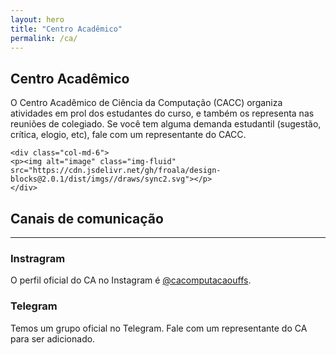 ```yaml
---
layout: hero
title: "Centro Acadêmico"
permalink: /ca/
---
```


<div class="row align-items-center pt-2 pt-lg-5">
    <div class="col-md-6">
    <h2>Centro Acadêmico</h2>
    <p class="lead">O Centro Acadêmico de Ciência da Computação (CACC) organiza atividades em prol dos estudantes do curso, e também os representa nas reuniões de colegiado. Se você tem alguma demanda estudantil (sugestão, crítica, elogio, etc), fale com um representante do CACC.</p>
    </div>

    <div class="col-md-6">
    <p><img alt="image" class="img-fluid" src="https://cdn.jsdelivr.net/gh/froala/design-blocks@2.0.1/dist/imgs//draws/sync2.svg"></p>
    </div>
</div>


## Canais de comunicação
---

<div class="row breath-top">
  <div class="col-1 text-right">
      <a href="https://www.instagram.com/cacomputacaouffs/" target="_blank"><i class="fa fa-instagram fa-3x"></i></a>
  </div>
  <div class="col-11">
    <h3>Instragram</h3>
    <p>O perfil oficial do CA no Instagram é <a href="https://www.instagram.com/cacomputacaouffs/" target="_blank">@cacomputacaouffs</a>.</p> 
  </div>
</div>

<div class="row">
  <div class="col-1 text-right">
      <i class="fa fa-paper-plane-o fa-3x"></i>
  </div>
  <div class="col-11">
    <h3>Telegram</h3>
    <p>Temos um grupo oficial no Telegram. Fale com um representante do CA para ser adicionado.</p> 
  </div>
</div>